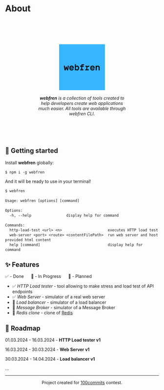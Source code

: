# About

<div align="center" style="margin: 100px">
  <img src="https://raw.githubusercontent.com/brtlmiej/webfren/master/assets/webfren.png" width="150">
  <p>
    <i><b>webfren</b> is a collection of tools created to help developers create web applications much easier. All tools are available through webfren CLI.</i>
  <p>
</div>

## 🚀 Getting started

Install __webfren__ globally:

```text
$ npm i -g webfren
```

And it will be ready to use in your terminal!

```text
$ webfren

Usage: webfren [options] [command]

Options:
  -h, --help                display help for command

Commands:
  http-load-test <url> <n>                     executes HTTP load test
  web-server <port> <route> <contentFilePath>  run web server and host provided html content
  help [command]                               display help for command
```

## ✨ Features

✅ - Done &nbsp;&nbsp;&nbsp;&nbsp; 🔄 - In Progress &nbsp;&nbsp;&nbsp;&nbsp; 📝 - Planned

- ✅ _HTTP Load tester_ - tool allowing to make stress and load test of API endpoints
- ✅ _Web Server_ - simulator of a real web server
- 🔄 _Load balancer_ - simulator of a load balancer
- 📝 _Message Broker_ - simulator of a Message Broker
- 📝 _Redis clone_ - clone of [Redis](https://redis.io/)

## 🚧 Roadmap

01.03.2024 - 16.03.2024 - __HTTP Load tester v1__

16.03.2024 - 30.03.2024 - __Web Server v1__

30.03.2024 - 14.04.2024 - __Load balancer v1__

...

<hr>
<div align="center">Project created for <a href="https://100commitow.pl/" target="_blank">100commits</a> contest.</div>
